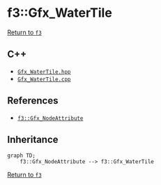 # f3::Gfx_WaterTile

[Return to `f3`](/docs/f3.md)

## C++

- [`Gfx_WaterTile.hpp`](/src/f3/Gfx_WaterTile.hpp)
- [`Gfx_WaterTile.cpp`](/src/f3/Gfx_WaterTile.cpp)

## References

- [`f3::Gfx_NodeAttribute`](/docs/f3/Gfx_NodeAttribute.md)

## Inheritance

```mermaid
graph TD;
    f3::Gfx_NodeAttribute --> f3::Gfx_WaterTile
```

[Return to `f3`](/docs/f3.md)